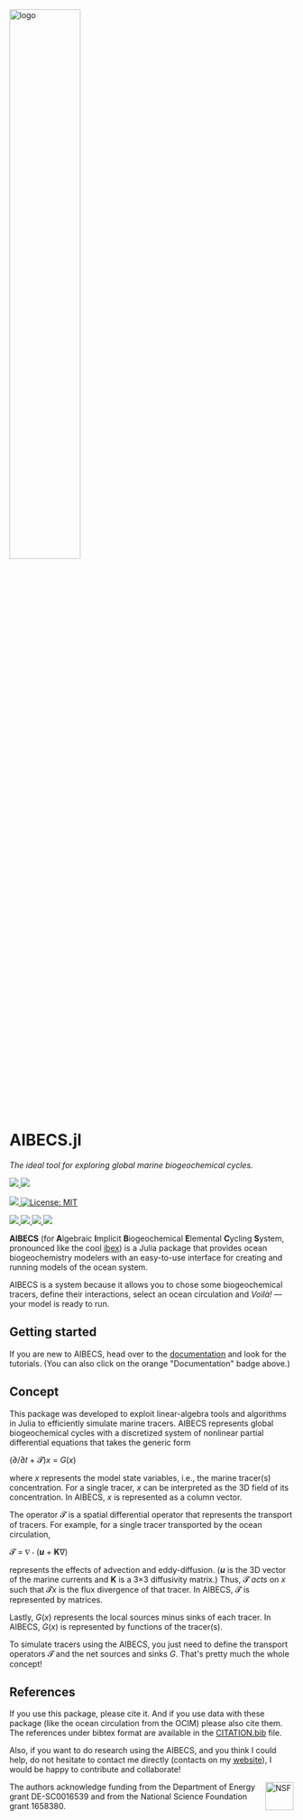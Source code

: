 <a href="https://github.com/briochemc/AIBECS.jl">
  <img src="https://user-images.githubusercontent.com/4486578/60554111-8fc27400-9d79-11e9-9ca7-6d78ee89ea70.png" alt="logo" title="The AIBECS logo: It represents three global marine biogeochemical cycles, where each element affects the others" align="center" width="50%"/>
</a>

# AIBECS.jl

*The ideal tool for exploring global marine biogeochemical cycles.*

<p>
  <a href="https://briochemc.github.io/AIBECS.jl/stable/">
    <img src="https://img.shields.io/github/workflow/status/briochemc/AIBECS.jl/Documentation?style=for-the-badge&label=Documentation&logo=Read%20the%20Docs">
  </a>
  <a href="https://www.bpasquier.com/talk/osm_sandiego_2020/OSM_SanDiego_2020.pdf">
    <img src=https://img.shields.io/static/v1?label=Poster&message=OSM2020&color=9cf&style=flat-square>
  </a>
</p>

<p>
  <a href="https://doi.org/10.5281/zenodo.2864051">
    <img src="http://img.shields.io/badge/DOI-10.5281%20%2F%20zenodo.2864051-blue.svg?&style=flat-square">
  </a>
  <a href="https://github.com/briochemc/AIBECS.jl/blob/master/LICENSE">
    <img alt="License: MIT" src="https://img.shields.io/badge/License-MIT-blue.svg?&style=flat-square">
  </a>
</p>

<p>
  <a href="https://github.com/briochemc/AIBECS.jl/actions">
    <img src="https://img.shields.io/github/workflow/status/briochemc/AIBECS.jl/Mac%20OS%20X?label=OSX&logo=Apple&logoColor=white&style=flat-square">
  </a>
  <a href="https://github.com/briochemc/AIBECS.jl/actions">
    <img src="https://img.shields.io/github/workflow/status/briochemc/AIBECS.jl/Linux?label=Linux&logo=Linux&logoColor=white&style=flat-square">
  </a>
  <a href="https://github.com/briochemc/AIBECS.jl/actions">
    <img src="https://img.shields.io/github/workflow/status/briochemc/AIBECS.jl/Windows?label=Windows&logo=Windows&logoColor=white&style=flat-square">
  </a>
  <a href="https://codecov.io/gh/briochemc/AIBECS.jl">
    <img src="https://img.shields.io/codecov/c/github/briochemc/AIBECS.jl/master?label=Codecov&logo=codecov&logoColor=white&style=flat-square">
  </a>
</p>




**AIBECS** (for **A**lgebraic **I**mplicit **B**iogeochemical **E**lemental **C**ycling **S**ystem, pronounced like the cool [ibex](https://en.wikipedia.org/wiki/Ibex)) is a Julia package that provides ocean biogeochemistry modelers with an easy-to-use interface for creating and running models of the ocean system.

AIBECS is a system because it allows you to chose some biogeochemical tracers, define their interactions, select an ocean circulation and *Voilà!* — your model is ready to run.

## Getting started

If you are new to AIBECS, head over to the [documentation](https://briochemc.github.io/AIBECS.jl/stable/) and look for the tutorials.
(You can also click on the orange "Documentation" badge above.)

## Concept

This package was developed to exploit linear-algebra tools and algorithms in Julia to efficiently simulate marine tracers.
AIBECS represents global biogeochemical cycles with a discretized system of nonlinear partial differential equations that takes the generic form

(∂/∂𝑡 + 𝓣)*x* = *G*(*x*)

where *x* represents the model state variables, i.e., the marine tracer(s) concentration.
For a single tracer, *x* can be interpreted as the 3D field of its concentration.
In AIBECS, *x* is represented as a column vector.

The operator 𝓣 is a spatial differential operator that represents the transport of tracers.
For example, for a single tracer transported by the ocean circulation,

𝓣 = ∇ ⋅ (***u*** + **K**∇)

represents the effects of advection and eddy-diffusion.
(***u*** is the 3D vector of the marine currents and **K** is a 3×3 diffusivity matrix.)
Thus, 𝓣 *acts* on *x* such that 𝓣*x* is the flux divergence of that tracer.
In AIBECS, 𝓣 is represented by matrices.

Lastly, *G*(*x*) represents the local sources minus sinks of each tracer.
In AIBECS, *G*(*x*) is represented by functions of the tracer(s).

To simulate tracers using the AIBECS, you just need to define the transport operators 𝓣 and the net sources and sinks *G*.
That's pretty much the whole concept!

## References

If you use this package, please cite it.
And if you use data with these package (like the ocean circulation from the OCIM) please also cite them.
The references under bibtex format are available in the [CITATION.bib](./CITATION.bib) file.

Also, if you want to do research using the AIBECS, and you think I could help, do not hesitate to contact me directly (contacts on my [website](www.bpasquier.com)), I would be happy to contribute and collaborate!

<img src="https://www.nsf.gov/images/logos/NSF_4-Color_bitmap_Logo.png" alt="NSF" title="NSF_logo" align="right" height="50"/>

The authors acknowledge funding from the Department of Energy grant DE-SC0016539 and from the National Science Foundation grant 1658380.
